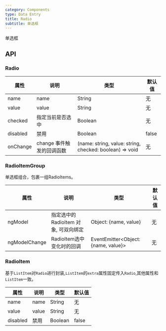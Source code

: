 ```yaml
---
category: Components
type: Data Entry
title: Radio
subtitle: 单选框
---
```


单选框

## API

### Radio

属性 | 说明 | 类型 | 默认值
----|-----|------|------
| name    |   name  | String |   无  |
| value    |  value  | String |   无  |
| checked    |   指定当前是否选中  | Boolean  | 无  |
| disabled      |  禁用  | Boolean |  false  |
| onChange    | change 事件触发的回调函数 | (name: string, value: string, checked: boolean) => void | 无  |

### RadioItemGroup

单选框组合，包裹一组RadioItems。

属性 | 说明 | 类型 | 默认值
----|-----|------|------
| ngModel    | 指定选中的 RadioItem 对象, 可双向绑定  | Object: {name, value} |   无  |
| ngModelChange    | RadioItem选中变化时的回调  | EventEmitter<Object: {name, value}> |   无  |

### RadioItem

基于`ListItem`对`Radio`进行封装,`ListItem`的`extra`属性固定传入`Radio`,其他属性和`ListItem`一致。

属性 | 说明 | 类型 | 默认值
----|-----|------|------
| name    |   name  | String |   无  |
| value    |  value  | String |   无  |
| disabled      |  禁用  | Boolean |  false  |
